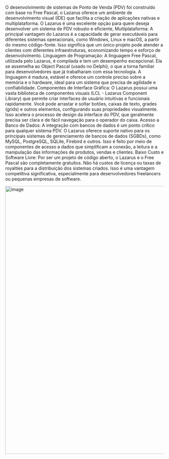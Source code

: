 O desenvolvimento de sistemas de Ponto de Venda (PDV) foi construído com base no Free Pascal, o Lazarus oferece um ambiente de desenvolvimento visual (IDE) que facilita a criação de aplicações nativas e multiplataforma.
O Lazarus é uma excelente opção para quem deseja desenvolver um sistema de PDV robusto e eficiente, Multiplataforma: A principal vantagem do Lazarus é a capacidade de gerar executáveis para diferentes sistemas operacionais, como Windows, Linux e macOS, a partir do mesmo código-fonte. Isso significa que um único projeto pode atender a clientes com diferentes infraestruturas, economizando tempo e esforço de desenvolvimento.
Linguagem de Programação: A linguagem Free Pascal, utilizada pelo Lazarus, é compilada e tem um desempenho excepcional. Ela se assemelha ao Object Pascal (usado no Delphi), o que a torna familiar para desenvolvedores que já trabalharam com essa tecnologia. A linguagem é madura, estável e oferece um controle preciso sobre a memória e o hardware, ideal para um sistema que precisa de agilidade e confiabilidade.
Componentes de Interface Gráfica: O Lazarus possui uma vasta biblioteca de componentes visuais (LCL - Lazarus Component Library) que permite criar interfaces de usuário intuitivas e funcionais rapidamente. Você pode arrastar e soltar botões, caixas de texto, grades (grids) e outros elementos, configurando suas propriedades visualmente. Isso acelera o processo de design da interface do PDV, que geralmente precisa ser clara e de fácil navegação para o operador do caixa.
Acesso a Banco de Dados: A integração com bancos de dados é um ponto crítico para qualquer sistema PDV. O Lazarus oferece suporte nativo para os principais sistemas de gerenciamento de bancos de dados (SGBDs), como MySQL, PostgreSQL, SQLite, Firebird e outros. Isso é feito por meio de componentes de acesso a dados que simplificam a conexão, a leitura e a manipulação das informações de produtos, vendas e clientes.
Baixo Custo e Software Livre: Por ser um projeto de código aberto, o Lazarus e o Free Pascal são completamente gratuitos. Não há custos de licença ou taxas de royalties para a distribuição dos sistemas criados. Isso é uma vantagem competitiva significativa, especialmente para desenvolvedores freelancers ou pequenas empresas de software.

<img width="1598" height="849" alt="image" src="https://github.com/user-attachments/assets/fe59410a-fed1-4c0d-a209-4cbdaf040943" />
